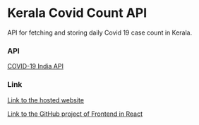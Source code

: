 # Kerala Covid Count API

API for fetching and storing daily Covid 19 case count in Kerala.

### API
[COVID-19 India API](https://api.covid19india.org/)

### Link
[Link to the hosted website](https://kerala-covid-count.web.app/)

[Link to the GitHub project of Frontend in React](https://github.com/AlanLoovees/Kerala-Covid-19-Count)